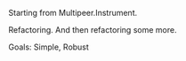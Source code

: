 Starting from Multipeer.Instrument.

Refactoring.  And then refactoring some more.

Goals: Simple, Robust
